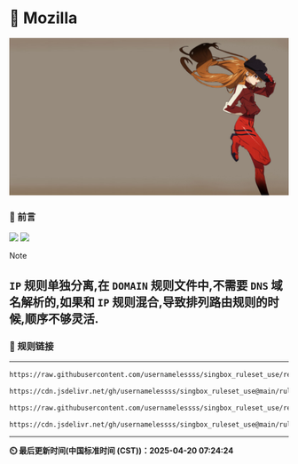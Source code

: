 
# 🧸 Mozilla
![](https://raw.githubusercontent.com/usernamelessss/picture-bed/main/images/202504042256831.jpg)
### 📣 前言
![](https://shields.io/badge/-移除重复规则-ff69b4) ![](https://shields.io/badge/-IP&nbsp;规则单独存放不与&nbsp;DOMAIN&nbsp;等混合-green)
> [!NOTE]
**`IP` 规则单独分离,在 `DOMAIN` 规则文件中,不需要 `DNS` 域名解析的,如果和 `IP` 规则混合,导致排列路由规则的时候,顺序不够灵活.**
---

###  🔗 规则链接
---

```url
https://raw.githubusercontent.com/usernamelessss/singbox_ruleset_use/refs/heads/main/rule/Mozilla/Mozilla_No_IP.json
```

```url
https://cdn.jsdelivr.net/gh/usernamelessss/singbox_ruleset_use@main/rule/Mozilla/Mozilla_No_IP.json
```

```url
https://raw.githubusercontent.com/usernamelessss/singbox_ruleset_use/refs/heads/main/rule/Mozilla/Mozilla_No_IP.srs
```

```url
https://cdn.jsdelivr.net/gh/usernamelessss/singbox_ruleset_use@main/rule/Mozilla/Mozilla_No_IP.srs
```

---
**⏲️ 最后更新时间(中国标准时间 (CST))：2025-04-20 07:24:24**